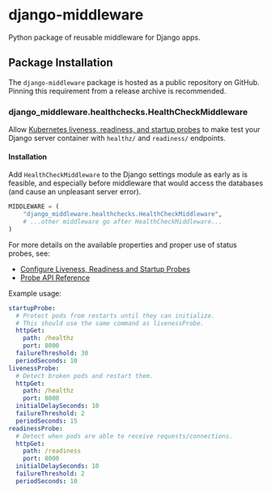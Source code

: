 # django-middleware
Python package of reusable middleware for Django apps.

## Package Installation
The `django-middleware` package is hosted as a public repository on GitHub. Pinning this requirement from a release archive is recommended.

### django_middleware.healthchecks.HealthCheckMiddleware
Allow [Kubernetes liveness, readiness, and startup probes](https://kubernetes.io/docs/tasks/configure-pod-container/configure-liveness-readiness-startup-probes/) to make test your Django server container with `healthz/` and `readiness/` endpoints.

#### Installation
Add `HealthCheckMiddleware` to the Django settings module as early as is feasible, and especially before middleware that would access the databases (and cause an unpleasant server error). 

```python
MIDDLEWARE = (
    "django_middleware.healthchecks.HealthCheckMiddleware",
    # ...other middleware go after HealthCheckMiddleware...
)
```

For more details on the available properties and proper use of status probes, see:
- [Configure Liveness, Readiness and Startup Probes](https://kubernetes.io/docs/tasks/configure-pod-container/configure-liveness-readiness-startup-probes/)
- [Probe API Reference](https://kubernetes.io/docs/reference/kubernetes-api/workload-resources/pod-v1/#Probe)

Example usage:
```yaml
startupProbe:
  # Protect pods from restarts until they can initialize.
  # This should use the same command as livenessProbe.
  httpGet:
    path: /healthz
    port: 8000
  failureThreshold: 30
  periodSeconds: 10
livenessProbe:
  # Detect broken pods and restart them.
  httpGet:
    path: /healthz
    port: 8000
  initialDelaySeconds: 10
  failureThreshold: 2
  periodSeconds: 15
readinessProbe:
  # Detect when pods are able to receive requests/connections. 
  httpGet:
    path: /readiness
    port: 8000
  initialDelaySeconds: 10
  failureThreshold: 2
  periodSeconds: 10
```
